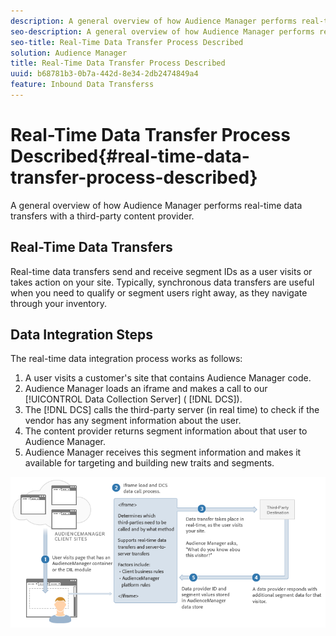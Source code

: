 ```yaml
---
description: A general overview of how Audience Manager performs real-time data transfers with a third-party content provider.
seo-description: A general overview of how Audience Manager performs real-time data transfers with a third-party content provider.
seo-title: Real-Time Data Transfer Process Described
solution: Audience Manager
title: Real-Time Data Transfer Process Described
uuid: b68781b3-0b7a-442d-8e34-2db2474849a4
feature: Inbound Data Transferss
---
```


# Real-Time Data Transfer Process Described{#real-time-data-transfer-process-described}

A general overview of how Audience Manager performs real-time data transfers with a third-party content provider.

<!-- real-time-data-transfer-explained.xml -->

## Real-Time Data Transfers

Real-time data transfers send and receive segment IDs as a user visits or takes action on your site. Typically, synchronous data transfers are useful when you need to qualify or segment users right away, as they navigate through your inventory.

## Data Integration Steps

The real-time data integration process works as follows:

1. A user visits a customer's site that contains Audience Manager code.
1. Audience Manager loads an iframe and makes a call to our [!UICONTROL Data Collection Server] ( [!DNL DCS]).
1. The [!DNL DCS] calls the third-party server (in real time) to check if the vendor has any segment information about the user.
1. The content provider returns segment information about that user to Audience Manager.
1. Audience Manager receives this segment information and makes it available for targeting and building new traits and segments.

![](assets/rt_reduce70.png)